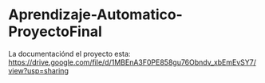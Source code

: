 # Aprendizaje-Automatico-ProyectoFinal
La documentaciónd el proyecto esta: https://drive.google.com/file/d/1MBEnA3F0PE858gu76Obndv_xbEmEvSY7/view?usp=sharing
